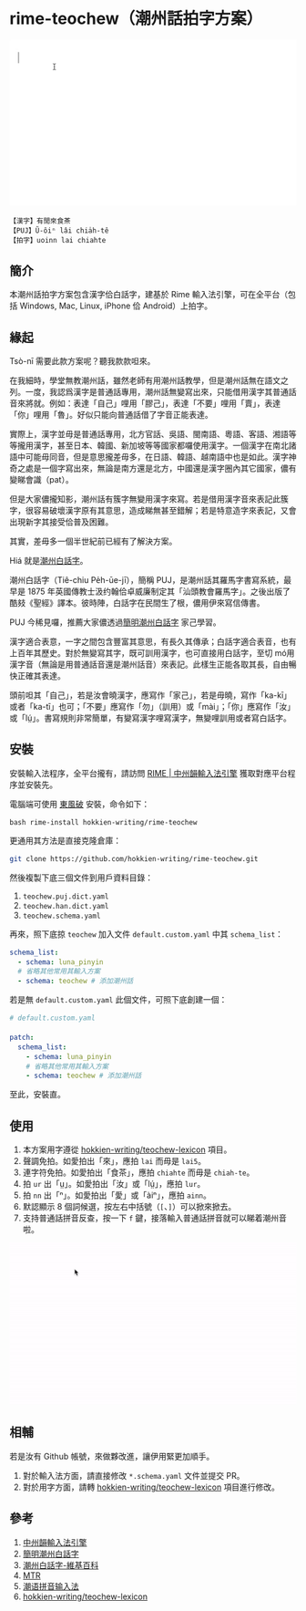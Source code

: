 # rime-teochew（潮州話拍字方案）

![拍字效果](img/u-oinn-lai-chiah-te.GIF)

```
【漢字】有閒來食茶
【PUJ】Ũ-ôiⁿ lâi chia̍h-tê
【拍字】uoinn lai chiahte
```

## 簡介

本潮州話拍字方案包含漢字佮白話字，建基於 Rime 輸入法引擎，可在全平台（包括 Windows, Mac, Linux, iPhone 佮 Android）上拍字。

## 緣起

Tsò-nī 需要此款方案呢？聽我款款呾來。

在我細時，學堂無教潮州話，雖然老師有用潮州話教學，但是潮州話無在語文之列。一度，我認爲漢字是普通話專用，潮州話無變寫出來，只能借用漢字其普通話音來將就。例如：表達「自己」哩用「膠己」，表達「不要」哩用「賣」，表達「你」哩用「魯」。好似只能向普通話借了字音正能表達。

實際上，漢字並毋是普通話專用，北方官話、吳語、閩南語、粵語、客語、湘語等等攏用漢字，甚至日本、韓國、新加坡等等國家都囉使用漢字。一個漢字在南北諸語中可能毋同音，但是意思攏差毋多，在日語、韓語、越南語中也是如此。漢字神奇之處是一個字寫出來，無論是南方還是北方，中國還是漢字圈內其它國家，儂有變睇會識（pat）。

但是大家儂攏知影，潮州話有簇字無變用漢字來寫。若是借用漢字音來表記此簇字，很容易破壞漢字原有其意思，造成睇無甚至錯解；若是特意造字來表記，又會出現新字其接受佮普及困難。

其實，差毋多一個半世紀前已經有了解決方案。

Hiá 就是[潮州白話字](https://zh.wikipedia.org/wiki/%E6%BD%AE%E5%B7%9E%E7%99%BD%E8%A9%B1%E5%AD%97)。

潮州白話字（Tiê-chiu Pe̍h-ūe-jī），簡稱 PUJ，是潮州話其羅馬字書寫系統，最早是 1875 年英國傳教士汲约翰佮卓威廉制定其「汕頭教會羅馬字」。之後出版了酷㩼《聖經》譯本。彼時陣，白話字在民間生了根，儂用伊來寫信傳書。

PUJ 今稀見囉，推薦大家儂透過[簡明潮州白話字](https://hokkien-writing.github.io/simple_puj/) 家己學習。

漢字適合表意，一字之間包含豐富其意思，有長久其傳承；白話字適合表音，也有上百年其歷史。對於無變寫其字，既可訓用漢字，也可直接用白話字，至切 mó用漢字音（無論是用普通話音還是潮州話音）來表記。此樣生正能各取其長，自由暢快正確其表達。

頭前呾其「自己」，若是汝會曉漢字，應寫作「家己」，若是毋曉，寫作「ka-kī」或者「ka-tī」也可；「不要」應寫作「勿」（訓用）或「mài」；「你」應寫作「汝」或「lṳ́」。書寫規則非常簡單，有變寫漢字哩寫漢字，無變哩訓用或者寫白話字。

## 安裝

安裝輸入法程序，全平台攏有，請訪問 [RIME | 中州韻輸入法引擎](https://rime.im/download/) 獲取對應平台程序並安裝先。

電腦端可使用 [東風破](https://github.com/rime/plum) 安裝，命令如下：

``` shell
bash rime-install hokkien-writing/rime-teochew
```

更通用其方法是直接克隆倉庫：

```bash
git clone https://github.com/hokkien-writing/rime-teochew.git
```

然後複製下底三個文件到用戶資料目錄：

1. `teochew.puj.dict.yaml`
2. `teochew.han.dict.yaml`
3. `teochew.schema.yaml` 

再來，照下底掠 `teochew` 加入文件 `default.custom.yaml` 中其 `schema_list`：

``` yaml
schema_list:
  - schema: luna_pinyin
  # 省略其他常用其輸入方案
  - schema: teochew # 添加潮州話
```

若是無 `default.custom.yaml` 此個文件，可照下底創建一個：

```yaml
# default.custom.yaml

patch:
  schema_list:
    - schema: luna_pinyin
    # 省略其他常用其輸入方案
    - schema: teochew # 添加潮州話
```

至此，安裝直。


## 使用

1. 本方案用字遵從 [hokkien-writing/teochew-lexicon](https://github.com/hokkien-writing/teochew-lexicon) 項目。
2. 聲調免拍。如愛拍出「來」，應拍 `lai` 而毋是 `lai5`。
2. 連字符免拍。如愛拍出「食茶」，應拍 `chiahte` 而毋是 `chiah-te`。
3. 拍 `ur` 出「ṳ」。如愛拍出「汝」或「lṳ́」，應拍 `lur`。
4. 拍 `nn` 出「ⁿ」。如愛拍出「愛」或「àiⁿ」，應拍 `ainn`。
5. 默認顯示 8 個詞候選，按左右中括號（`[`、`]`）可以掀來掀去。
6. 支持普通話拼音反查，按一下 `` f ``  鍵，接落輸入普通話拼音就可以睇着潮州音啦。

![拼音反查效果](img/te.GIF)

## 相輔

若是汝有 Github 帳號，來做夥改進，讓伊用緊更加順手。

1. 對於輸入法方面，請直接修改 `*.schema.yaml` 文件並提交 PR。
2. 對於用字方面，請轉 [hokkien-writing/teochew-lexicon](https://github.com/hokkien-writing/teochew-lexicon) 項目進行修改。

## 參考

1. [中州韻輸入法引擎](https://rime.im/)
2. [簡明潮州白話字](https://hokkien-writing.github.io/simple_puj/)
3. [潮州白話字-維基百科](https://zh.wikipedia.org/wiki/%E6%BD%AE%E5%B7%9E%E7%99%BD%E8%A9%B1%E5%AD%97)
4. [MTR](http://tappcdn.resources.teochew.pw/files/20170114001.pdf)
5. [潮语拼音输入法](https://github.com/kahaani/dieghv)
6. [hokkien-writing/teochew-lexicon](https://github.com/hokkien-writing/teochew-lexicon)

